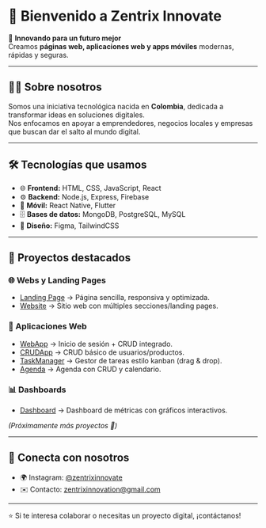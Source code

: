 # 👋 Bienvenido a Zentrix Innovate

🚀 **Innovando para un futuro mejor**  
Creamos **páginas web, aplicaciones web y apps móviles** modernas, rápidas y seguras.  

---

## 🧑‍💻 Sobre nosotros
Somos una iniciativa tecnológica nacida en **Colombia**, dedicada a transformar ideas en soluciones digitales.  
Nos enfocamos en apoyar a emprendedores, negocios locales y empresas que buscan dar el salto al mundo digital.  

---

## 🛠️ Tecnologías que usamos
- 🌐 **Frontend:** HTML, CSS, JavaScript, React 
- ⚙️ **Backend:** Node.js, Express, Firebase  
- 📱 **Móvil:** React Native, Flutter  
- 🗄️ **Bases de datos:** MongoDB, PostgreSQL, MySQL  
- 🎨 **Diseño:** Figma, TailwindCSS  

---

## 🚀 Proyectos destacados

### 🌐 Webs y Landing Pages
- [Landing Page](https://github.com/zentrixinnovation-zxi/landingtemplate-zentrixinnovate) → Página sencilla, responsiva y optimizada.
- [Website](https://github.com/zentrixinnovation-zxi/webtemplate-zentrixinnovate) → Sitio web con múltiples secciones/landing pages.

### 📲 Aplicaciones Web
- [WebApp](https://github.com/zentrixinnovation-zxi/webapp-zentrixinnovate) → Inicio de sesión + CRUD integrado.
- [CRUDApp](https://github.com/zentrixinnovation-zxi/crudapp-zentrixinnovate) → CRUD básico de usuarios/productos.
- [TaskManager](https://github.com/zentrixinnovation-zxi/taskmanager-zentrixinnovate) → Gestor de tareas estilo kanban (drag & drop).
- [Agenda](https://github.com/zentrixinnovation-zxi/agenda-zentrixinnovate) → Agenda con CRUD y calendario.

### 📊 Dashboards
- [Dashboard](https://github.com/zentrixinnovation-zxi/dashboard-zentrixinnovate) → Dashboard de métricas con gráficos interactivos.


*(Próximamente más proyectos 🚀)*  

---

## 📲 Conecta con nosotros
- 🌍 Instagram: [@zentrixinnovate](https://instagram.com/zentrix.innovate)  
- ✉️ Contacto: zentrixinnovation@gmail.com 

---

⭐️ Si te interesa colaborar o necesitas un proyecto digital, ¡contáctanos!

